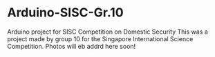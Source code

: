 # Arduino-SISC-Gr.10
Arduino project for SISC Competition on Domestic Security 
This was a project made by group 10 for the Singapore International Science Competition. 
Photos will eb addrd here soon! 
